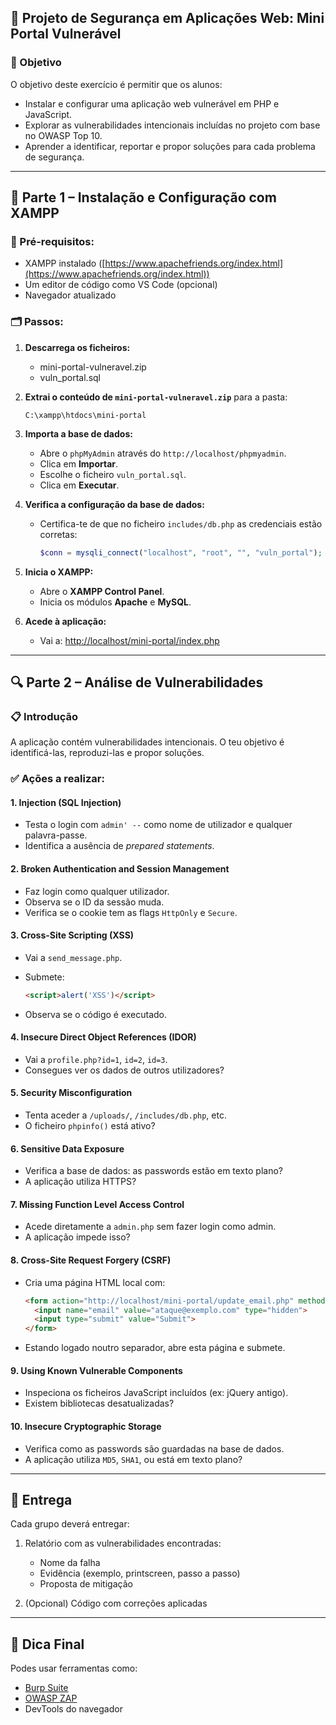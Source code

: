 ## 🧪 Projeto de Segurança em Aplicações Web: Mini Portal Vulnerável

### 📌 Objetivo

O objetivo deste exercício é permitir que os alunos:

* Instalar e configurar uma aplicação web vulnerável em PHP e JavaScript.
* Explorar as vulnerabilidades intencionais incluídas no projeto com base no OWASP Top 10.
* Aprender a identificar, reportar e propor soluções para cada problema de segurança.

---

## 🧰 Parte 1 – Instalação e Configuração com XAMPP

### 🔧 Pré-requisitos:

* XAMPP instalado ([https://www.apachefriends.org/index.html](https://www.apachefriends.org/index.html))
* Um editor de código como VS Code (opcional)
* Navegador atualizado

### 🗂️ Passos:

1. **Descarrega os ficheiros:**

   * mini-portal-vulneravel.zip
   * vuln\_portal.sql
2. **Extrai o conteúdo de `mini-portal-vulneravel.zip`** para a pasta:

   ```
   C:\xampp\htdocs\mini-portal
   ```

3. **Importa a base de dados:**

   * Abre o `phpMyAdmin` através do `http://localhost/phpmyadmin`.
   * Clica em **Importar**.
   * Escolhe o ficheiro `vuln_portal.sql`.
   * Clica em **Executar**.

4. **Verifica a configuração da base de dados:**

   * Certifica-te de que no ficheiro `includes/db.php` as credenciais estão corretas:

     ```php
     $conn = mysqli_connect("localhost", "root", "", "vuln_portal");
     ```

5. **Inicia o XAMPP:**

   * Abre o **XAMPP Control Panel**.
   * Inicia os módulos **Apache** e **MySQL**.

6. **Acede à aplicação:**

   * Vai a: [http://localhost/mini-portal/index.php](http://localhost/mini-portal/index.php)

---

## 🔍 Parte 2 – Análise de Vulnerabilidades

### 📋 Introdução

A aplicação contém vulnerabilidades intencionais. O teu objetivo é identificá-las, reproduzi-las e propor soluções.

### ✅ Ações a realizar:

#### 1. **Injection (SQL Injection)**

* Testa o login com `admin' --` como nome de utilizador e qualquer palavra-passe.
* Identifica a ausência de *prepared statements*.

#### 2. **Broken Authentication and Session Management**

* Faz login como qualquer utilizador.
* Observa se o ID da sessão muda.
* Verifica se o cookie tem as flags `HttpOnly` e `Secure`.

#### 3. **Cross-Site Scripting (XSS)**

* Vai a `send_message.php`.
* Submete:

  ```html
  <script>alert('XSS')</script>
  ```
* Observa se o código é executado.

#### 4. **Insecure Direct Object References (IDOR)**

* Vai a `profile.php?id=1`, `id=2`, `id=3`.
* Consegues ver os dados de outros utilizadores?

#### 5. **Security Misconfiguration**

* Tenta aceder a `/uploads/`, `/includes/db.php`, etc.
* O ficheiro `phpinfo()` está ativo?

#### 6. **Sensitive Data Exposure**

* Verifica a base de dados: as passwords estão em texto plano?
* A aplicação utiliza HTTPS?

#### 7. **Missing Function Level Access Control**

* Acede diretamente a `admin.php` sem fazer login como admin.
* A aplicação impede isso?

#### 8. **Cross-Site Request Forgery (CSRF)**

* Cria uma página HTML local com:

  ```html
  <form action="http://localhost/mini-portal/update_email.php" method="POST">
    <input name="email" value="ataque@exemplo.com" type="hidden">
    <input type="submit" value="Submit">
  </form>
  ```
* Estando logado noutro separador, abre esta página e submete.

#### 9. **Using Known Vulnerable Components**

* Inspeciona os ficheiros JavaScript incluídos (ex: jQuery antigo).
* Existem bibliotecas desatualizadas?

#### 10. **Insecure Cryptographic Storage**

* Verifica como as passwords são guardadas na base de dados.
* A aplicação utiliza `MD5`, `SHA1`, ou está em texto plano?

---

## 📝 Entrega

Cada grupo deverá entregar:

1. Relatório com as vulnerabilidades encontradas:

   * Nome da falha
   * Evidência (exemplo, printscreen, passo a passo)
   * Proposta de mitigação
2. (Opcional) Código com correções aplicadas

---

## 🧠 Dica Final

Podes usar ferramentas como:

* [Burp Suite](https://portswigger.net/burp)
* [OWASP ZAP](https://www.zaproxy.org/)
* DevTools do navegador

